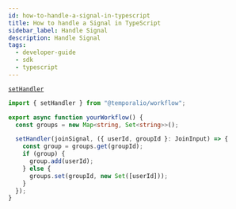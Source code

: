 ```yaml
---
id: how-to-handle-a-signal-in-typescript
title: How to handle a Signal in TypeScript
sidebar_label: Handle Signal
description: Handle Signal
tags:
  - developer-guide
  - sdk
  - typescript
---
```


[`setHandler`](https://typescript.temporal.io/api/namespaces/workflow/#sethandler)

```ts
import { setHandler } from "@temporalio/workflow";

export async function yourWorkflow() {
  const groups = new Map<string, Set<string>>();

  setHandler(joinSignal, ({ userId, groupId }: JoinInput) => {
    const group = groups.get(groupId);
    if (group) {
      group.add(userId);
    } else {
      groups.set(groupId, new Set([userId]));
    }
  });
}
```
